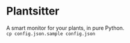 # Plantsitter

A smart monitor for your plants, in pure Python.  
`cp config.json.sample config.json`
